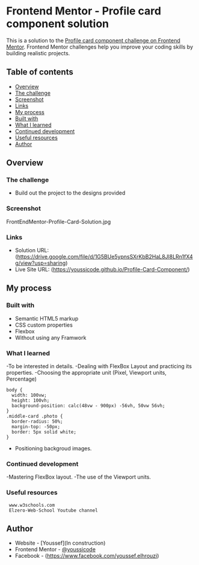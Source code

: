 # Frontend Mentor - Profile card component solution

This is a solution to the [Profile card component challenge on Frontend Mentor](https://www.frontendmentor.io/challenges/profile-card-component-cfArpWshJ). Frontend Mentor challenges help you improve your coding skills by building realistic projects. 

## Table of contents

  - [Overview](#overview)
  - [The challenge](#the-challenge)
  - [Screenshot](#screenshot)
  - [Links](#links)
  - [My process](#my-process)
  - [Built with](#built-with)
  - [What I learned](#what-i-learned)
  - [Continued development](#continued-development)
  - [Useful resources](#useful-resources)
  - [Author](#author)


## Overview

### The challenge

- Build out the project to the designs provided

### Screenshot

FrontEndMentor-Profile-Card-Solution.jpg

### Links

- Solution URL: (https://drive.google.com/file/d/1G5BUe5ypnsSXrKbB2HaL8Jl8LRn1fX4g/view?usp=sharing)
- Live Site URL: (https://youssicode.github.io/Profile-Card-Component/)

## My process

### Built with

- Semantic HTML5 markup
- CSS custom properties
- Flexbox
- Without using any Framwork

### What I learned

-To be interested in details.
-Dealing with FlexBox Layout and practicing its properties.
-Choosing the appropriate unit (Pixel, Viewport units, Percentage)
````
body {
  width: 100vw;
  height: 100vh;
  background-position: calc(48vw - 900px) -56vh, 50vw 56vh;
}
.middle-card .photo {
  border-radius: 50%;
  margin-top: -50px;
  border: 5px solid white;
}
````
- Positioning backgroud images.

### Continued development

-Mastering FlexBox layout.
-The use of the Viewport units.


### Useful resources
     www.w3schools.com
     Elzero-Web-School Youtube channel

## Author

- Website - [Youssef](In construction)
- Frontend Mentor - [@youssicode](https://www.frontendmentor.io/profile/youssicode)
- Facebook - (https://www.facebook.com/youssef.elhrouzi)

